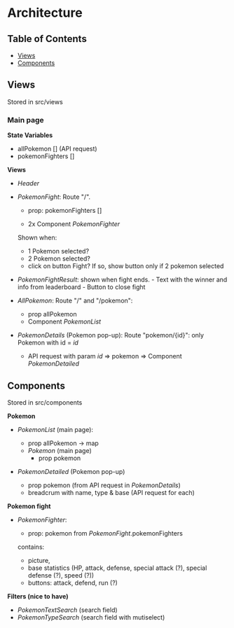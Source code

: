 # Architecture

## Table of Contents

- [Views](#views)
- [Components](#components)

## Views

Stored in src/views

### Main page

**State Variables**

  - allPokemon [] (API request)
  - pokemonFighters []

**Views**

  - _Header_
  - _PokemonFight_: Route "/".

    - prop: pokemonFighters []

    - 2x Component _PokemonFighter_
    
    Shown when:

      - 1 Pokemon selected?
      - 2 Pokemon selected?
      - click on button Fight? If so, show button only if 2 pokemon selected    

  - _PokemonFightResult_: shown when fight ends.
        - Text with the winner and info from leaderboard
        - Button to close fight

  - _AllPokemon_: Route "/" and "/pokemon":
    - prop allPokemon
    - Component _PokemonList_

  - _PokemonDetails_ (Pokemon pop-up): Route "pokemon/{id}": only Pokemon with id = _id_
    - API request with param _id_ => pokemon => Component _PokemonDetailed_

## Components

Stored in src/components

**Pokemon**

  - _PokemonList_ (main page):

    - prop allPokemon -> map
    - _Pokemon_ (main page)
      - prop pokemon

  - _PokemonDetailed_ (Pokemon pop-up)
    - prop pokemon (from API request in _PokemonDetails_)
    - breadcrum with name, type & base (API request for each)

**Pokemon fight**

  - _PokemonFighter_:

    - prop: pokemon from _PokemonFight_.pokemonFighters

    contains:

    - picture,
    - base statistics (HP, attack, defense, special attack (?), special defense (?), speed (?))
    - buttons: attack, defend, run (?)

**Filters (nice to have)**

  - _PokemonTextSearch_ (search field)
  - _PokemonTypeSearch_ (search field with mutiselect)
